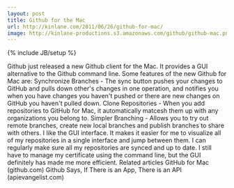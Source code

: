 ```yaml
---
layout: post
title: Github for the Mac
url: http://kinlane.com/2011/06/26/github-for-mac/
image: http://kinlane-productions.s3.amazonaws.com/github/github-mac.png
---
```

{% include JB/setup %}
<p>
     Github just released a new Github client for the Mac. It provides a GUI alternative to the Github command line. Some features of the new Github for Mac are: Synchronize Branches - The sync button pushes your changes to GitHub and pulls down other's changes in one operation, and notifies you when you have changes you haven't pushed or there are new changes on GitHub you haven't pulled down. Clone Repositories - When you add repositories to GitHub for Mac, it automatically matcesh them up with any organizations you belong to. Simpler Branching - Allows you to try out remote branches, create new local branches and publish branches to share with others. I like the GUI interface. It makes it easier for me to visualize all of my repositories in a single interface and jump between them. I can regularly make sure all my repositories are synced and up to date. I still have to manage my certificate using the command line, but the GUI definitely has made me more efficient. Related articles GitHub for Mac (github.com) Github Says, If There is an App, There is an API (apievangelist.com)
</p>